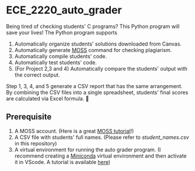 # ECE_2220_auto_grader
Being tired of checking students' C programs? This Python program will save your lives! The Python program supports
1. Automatically organize students' solutions downloaded from Canvas.
2. Automatically generate [MOSS](https://theory.stanford.edu/~aiken/moss/) command for checking plagiarism.
3. Automatically compile students' code.
4. Automatically test students' code.
5. (For Project 2,3 and 4) Automatically compare the students' output with the correct output.

Step 1, 3, 4, and 5 generate a CSV report that has the same arrangement. By combining the CSV files into a single spreadsheet, students' final scores are calculated via Excel formula. :hugs:

## Prerequisite
1. A MOSS account. (Here is a great [MOSS tutorial](https://www.youtube.com/watch?v=VT_7Rps0Wdk)!)
2. A CSV file with students' full names. (Please refer to *student_names.csv* in this repository)
3. A virtual environment for running the auto grader program. (I recommend creating a [Miniconda](https://docs.conda.io/projects/miniconda/en/latest/) virtual environment and then activate it in VScode. A tutorial is available [here](https://stackoverflow.com/questions/43351596/activating-anaconda-environment-in-vscode))
